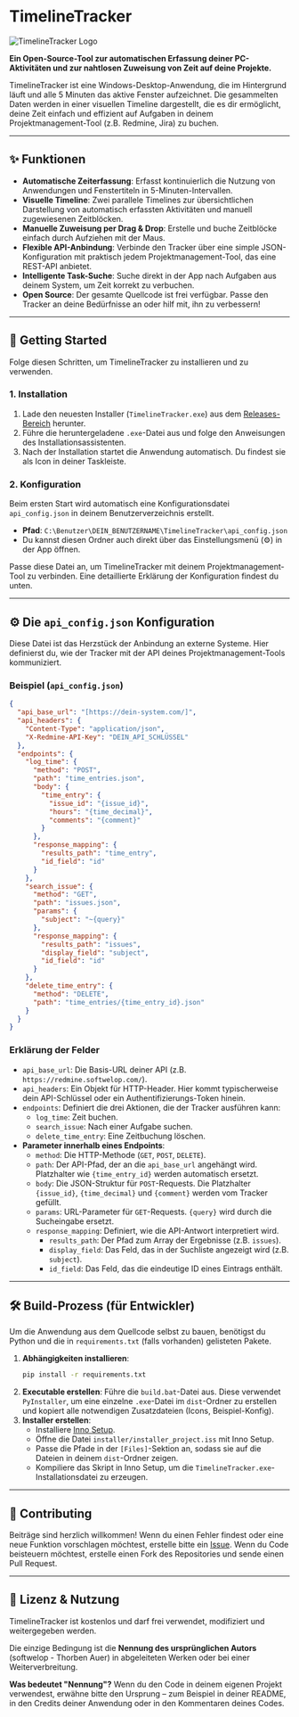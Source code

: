 # TimelineTracker

![TimelineTracker Logo](https://github.com/auerth/timelinetracker/blob/main/icon.png=x250)

**Ein Open-Source-Tool zur automatischen Erfassung deiner PC-Aktivitäten und zur nahtlosen Zuweisung von Zeit auf deine Projekte.**

TimelineTracker ist eine Windows-Desktop-Anwendung, die im Hintergrund läuft und alle 5 Minuten das aktive Fenster aufzeichnet. Die gesammelten Daten werden in einer visuellen Timeline dargestellt, die es dir ermöglicht, deine Zeit einfach und effizient auf Aufgaben in deinem Projektmanagement-Tool (z.B. Redmine, Jira) zu buchen.

---

## ✨ Funktionen

* **Automatische Zeiterfassung**: Erfasst kontinuierlich die Nutzung von Anwendungen und Fenstertiteln in 5-Minuten-Intervallen.
* **Visuelle Timeline**: Zwei parallele Timelines zur übersichtlichen Darstellung von automatisch erfassten Aktivitäten und manuell zugewiesenen Zeitblöcken.
* **Manuelle Zuweisung per Drag & Drop**: Erstelle und buche Zeitblöcke einfach durch Aufziehen mit der Maus.
* **Flexible API-Anbindung**: Verbinde den Tracker über eine simple JSON-Konfiguration mit praktisch jedem Projektmanagement-Tool, das eine REST-API anbietet.
* **Intelligente Task-Suche**: Suche direkt in der App nach Aufgaben aus deinem System, um Zeit korrekt zu verbuchen.
* **Open Source**: Der gesamte Quellcode ist frei verfügbar. Passe den Tracker an deine Bedürfnisse an oder hilf mit, ihn zu verbessern!

---

## 🚀 Getting Started

Folge diesen Schritten, um TimelineTracker zu installieren und zu verwenden.

### 1. Installation

1.  Lade den neuesten Installer (`TimelineTracker.exe`) aus dem [Releases-Bereich](https://github.com/softwelop/timelinetracker/releases) herunter.
2.  Führe die heruntergeladene `.exe`-Datei aus und folge den Anweisungen des Installationsassistenten.
3.  Nach der Installation startet die Anwendung automatisch. Du findest sie als Icon in deiner Taskleiste.

### 2. Konfiguration

Beim ersten Start wird automatisch eine Konfigurationsdatei `api_config.json` in deinem Benutzerverzeichnis erstellt.

* **Pfad**: `C:\Benutzer\DEIN_BENUTZERNAME\TimelineTracker\api_config.json`
* Du kannst diesen Ordner auch direkt über das Einstellungsmenü (⚙️) in der App öffnen.

Passe diese Datei an, um TimelineTracker mit deinem Projektmanagement-Tool zu verbinden. Eine detaillierte Erklärung der Konfiguration findest du unten.

---

## ⚙️ Die `api_config.json` Konfiguration

Diese Datei ist das Herzstück der Anbindung an externe Systeme. Hier definierst du, wie der Tracker mit der API deines Projektmanagement-Tools kommuniziert.

### Beispiel (`api_config.json`)

```json
{
  "api_base_url": "[https://dein-system.com/]",
  "api_headers": {
    "Content-Type": "application/json",
    "X-Redmine-API-Key": "DEIN_API_SCHLÜSSEL"
  },
  "endpoints": {
    "log_time": {
      "method": "POST",
      "path": "time_entries.json",
      "body": {
        "time_entry": {
          "issue_id": "{issue_id}",
          "hours": "{time_decimal}",
          "comments": "{comment}"
        }
      },
      "response_mapping": {
        "results_path": "time_entry",
        "id_field": "id"
      }
    },
    "search_issue": {
      "method": "GET",
      "path": "issues.json",
      "params": {
        "subject": "~{query}"
      },
      "response_mapping": {
        "results_path": "issues",
        "display_field": "subject",
        "id_field": "id"
      }
    },
    "delete_time_entry": {
      "method": "DELETE",
      "path": "time_entries/{time_entry_id}.json"
    }
  }
}
```

### Erklärung der Felder

* `api_base_url`: Die Basis-URL deiner API (z.B. `https://redmine.softwelop.com/`).
* `api_headers`: Ein Objekt für HTTP-Header. Hier kommt typischerweise dein API-Schlüssel oder ein Authentifizierungs-Token hinein.
* `endpoints`: Definiert die drei Aktionen, die der Tracker ausführen kann:
    * `log_time`: Zeit buchen.
    * `search_issue`: Nach einer Aufgabe suchen.
    * `delete_time_entry`: Eine Zeitbuchung löschen.
* **Parameter innerhalb eines Endpoints**:
    * `method`: Die HTTP-Methode (`GET`, `POST`, `DELETE`).
    * `path`: Der API-Pfad, der an die `api_base_url` angehängt wird. Platzhalter wie `{time_entry_id}` werden automatisch ersetzt.
    * `body`: Die JSON-Struktur für `POST`-Requests. Die Platzhalter `{issue_id}`, `{time_decimal}` und `{comment}` werden vom Tracker gefüllt.
    * `params`: URL-Parameter für `GET`-Requests. `{query}` wird durch die Sucheingabe ersetzt.
    * `response_mapping`: Definiert, wie die API-Antwort interpretiert wird.
        * `results_path`: Der Pfad zum Array der Ergebnisse (z.B. `issues`).
        * `display_field`: Das Feld, das in der Suchliste angezeigt wird (z.B. `subject`).
        * `id_field`: Das Feld, das die eindeutige ID eines Eintrags enthält.

---

## 🛠️ Build-Prozess (für Entwickler)

Um die Anwendung aus dem Quellcode selbst zu bauen, benötigst du Python und die in `requirements.txt` (falls vorhanden) gelisteten Pakete.

1.  **Abhängigkeiten installieren**:
    ```bash
    pip install -r requirements.txt
    ```
2.  **Executable erstellen**:
    Führe die `build.bat`-Datei aus. Diese verwendet `PyInstaller`, um eine einzelne `.exe`-Datei im `dist`-Ordner zu erstellen und kopiert alle notwendigen Zusatzdateien (Icons, Beispiel-Konfig).
3.  **Installer erstellen**:
    * Installiere [Inno Setup](https://jrsoftware.org/isinfo.php).
    * Öffne die Datei `installer/installer_project.iss` mit Inno Setup.
    * Passe die Pfade in der `[Files]`-Sektion an, sodass sie auf die Dateien in deinem `dist`-Ordner zeigen.
    * Kompiliere das Skript in Inno Setup, um die `TimelineTracker.exe`-Installationsdatei zu erzeugen.

---

## 🤝 Contributing

Beiträge sind herzlich willkommen! Wenn du einen Fehler findest oder eine neue Funktion vorschlagen möchtest, erstelle bitte ein [Issue](https://github.com/softwelop/timelinetracker/issues). Wenn du Code beisteuern möchtest, erstelle einen Fork des Repositories und sende einen Pull Request.

---

## 📄 Lizenz & Nutzung

TimelineTracker ist kostenlos und darf frei verwendet, modifiziert und weitergegeben werden.

Die einzige Bedingung ist die **Nennung des ursprünglichen Autors** (softwelop - Thorben Auer) in abgeleiteten Werken oder bei einer Weiterverbreitung.

**Was bedeutet "Nennung"?** Wenn du den Code in deinem eigenen Projekt verwendest, erwähne bitte den Ursprung – zum Beispiel in deiner README, in den Credits deiner Anwendung oder in den Kommentaren deines Codes.
